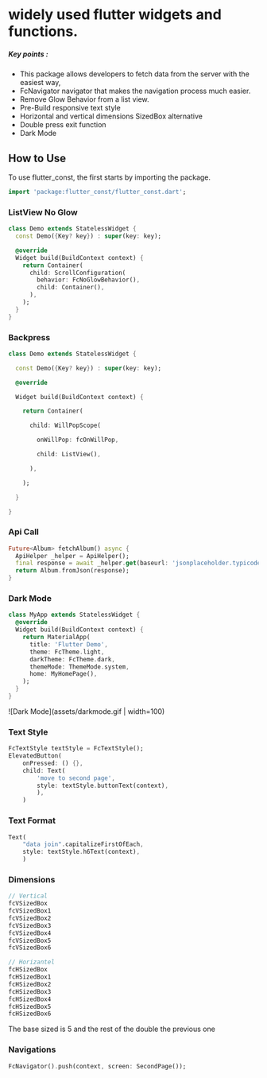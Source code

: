 # widely used flutter widgets and functions.

##### Key points :
  - This package allows developers to fetch data from the server with the easiest way,
  - FcNavigator navigator that makes the navigation process much easier.
  - Remove Glow Behavior from a list view.
  - Pre-Build responsive text style
  - Horizontal and vertical dimensions SizedBox alternative
  - Double press exit function
  - Dark Mode 

## How to Use 

To use flutter_const, the first starts by importing the package.
```dart
import 'package:flutter_const/flutter_const.dart';
```

### ListView No Glow

```dart
class Demo extends StatelessWidget {
  const Demo({Key? key}) : super(key: key);

  @override
  Widget build(BuildContext context) {
    return Container(
      child: ScrollConfiguration(
        behavior: FcNoGlowBehavior(),
        child: Container(),
      ),
    );
  }
}
```

### Backpress
```dart
class Demo extends StatelessWidget {

  const Demo({Key? key}) : super(key: key);

  @override

  Widget build(BuildContext context) {

    return Container(

      child: WillPopScope(

        onWillPop: fcOnWillPop,

        child: ListView(),

      ),

    );

  }

}
```

### Api Call
```dart
Future<Album> fetchAlbum() async {
  ApiHelper _helper = ApiHelper();
  final response = await _helper.get(baseurl: 'jsonplaceholder.typicode.com', url: 'albums/2');
  return Album.fromJson(response);
}
```

### Dark Mode
```dart
class MyApp extends StatelessWidget {
  @override
  Widget build(BuildContext context) {
    return MaterialApp(
      title: 'Flutter Demo',
      theme: FcTheme.light,
      darkTheme: FcTheme.dark,
      themeMode: ThemeMode.system,
      home: MyHomePage(),
    );
  }
}
```
![Dark Mode](assets/darkmode.gif | width=100)



### Text Style
```dart 
FcTextStyle textStyle = FcTextStyle();
ElevatedButton(
    onPressed: () {},
    child: Text(
        'move to second page',
        style: textStyle.buttonText(context),
        ),
    )
```

### Text Format
```dart 
Text(
    "data join".capitalizeFirstOfEach,
    style: textStyle.h6Text(context),
    )
```

### Dimensions
```dart 
// Vertical
fcVSizedBox 
fcVSizedBox1
fcVSizedBox2
fcVSizedBox3
fcVSizedBox4
fcVSizedBox5
fcVSizedBox6

// Horizantel
fcHSizedBox 
fcHSizedBox1
fcHSizedBox2
fcHSizedBox3
fcHSizedBox4
fcHSizedBox5
fcHSizedBox6
```
The base sized is 5 and the rest of the double the previous one

### Navigations
```dart 
FcNavigator().push(context, screen: SecondPage());
```
